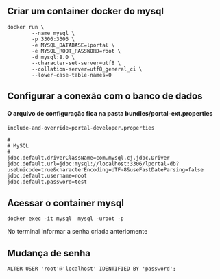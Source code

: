 ## Criar um container docker do mysql

```shell
docker run \
        --name mysql \
        -p 3306:3306 \
        -e MYSQL_DATABASE=lportal \
        -e MYSQL_ROOT_PASSWORD=root \
        -d mysql:8.0 \
        --character-set-server=utf8 \
        --collation-server=utf8_general_ci \
        --lower-case-table-names=0
```
## Configurar a conexão com o banco de dados
#### O arquivo de configuração fica na pasta bundles/portal-ext.properties

```properties
include-and-override=portal-developer.properties

#
# MySQL
#
jdbc.default.driverClassName=com.mysql.cj.jdbc.Driver
jdbc.default.url=jdbc:mysql://localhost:3306/lportal-db?useUnicode=true&characterEncoding=UTF-8&useFastDateParsing=false
jdbc.default.username=root
jdbc.default.password=test
```

## Acessar o container mysql

```
docker exec -it mysql  mysql -uroot -p
```
No terminal informar a senha criada anteriomente

## Mudança de senha
```
ALTER USER 'root'@'localhost' IDENTIFIED BY 'password';
```

